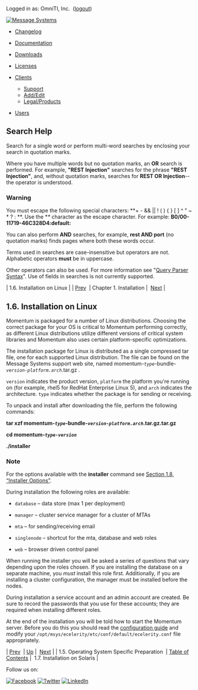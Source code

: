 Logged in as: OmniTI, Inc.  ([logout](https://support.messagesystems.com/logout.php))

[![Message Systems](https://support.messagesystems.com/images/ms-white205.png)](https://support.messagesystems.com/start.php) 

*   [Changelog](https://support.messagesystems.com/start.php?show=changelog)
*   [Documentation](https://support.messagesystems.com/docs/)
*   [Downloads](https://support.messagesystems.com/start.php)

*   [Licenses](https://support.messagesystems.com/license_summary.php)
*   <a href="">Clients</a>
    *   [Support](https://support.messagesystems.com/cs.php)
    *   [Add/Edit](https://support.messagesystems.com/edit_client.php)
    *   [Legal/Products](https://support.messagesystems.com/edit_products.php)
*   [Users](https://support.messagesystems.com/edit_customer.php)

## Search Help

Search for a single word or perform multi-word searches by enclosing your search in quotation marks.

Where you have multiple words but no quotation marks, an **OR** search is performed. For example, **"REST Injection"** searches for the phrase **"REST Injection"**, and, without quotation marks, searches for **REST OR Injection**--the operator is understood.

### Warning

You must escape the following special characters: **+ - && || ! ( ) { } [ ] ^ " ~ * ? : \**. Use the **\** character as the escape character. For example: **B0/00-11719-46C328D4\:default\:**

You can also perform **AND** searches, for example, **rest AND port** (no quotation marks) finds pages where both these words occur.

Terms used in searches are case-insensitive but operators are not. Alphabetic operators **must** be in uppercase.

Other operators can also be used. For more information see "[Query Parser Syntax](https://lucene.apache.org/core/old_versioned_docs/versions/3_0_0/queryparsersyntax.html)". Use of fields in searches is not currently supported.

| 1.6. Installation on Linux |
| [Prev](install.os-specific.php)  | Chapter 1. Installation |  [Next](install.solaris.php) |

## 1.6. Installation on Linux

Momentum is packaged for a number of Linux distributions. Choosing the correct package for your OS is critical to Momentum performing correctly, as different Linux distributions utilize different versions of critical system libraries and Momentum also uses certain platform-specific optimizations.

The installation package for Linux is distributed as a single compressed tar file, one for each supported Linux distribution. The file can be found on the Message Systems support web site, named momentum-*`type`*-bundle-*`version-platform.arch`*.tar.gz .

`version` indicates the product version, `platform` the platform you're running on (for example, rhel5 for RedHat Enterprise Linux 5), and `arch` indicates the architecture. `type` indicates whether the package is for sending or receiving.

To unpack and install after downloading the file, perform the following commands:

**tar xzf momentum-*`type`*-bundle-*`version-platform.arch`*.tar.gz.tar.gz** 

**cd momentum-*`type-version`*** 

**./installer**
### Note

For the options available with the **installer** command see [Section 1.8, “Installer Options”](install.options.php "1.8. Installer Options").

During installation the following roles are available:

*   `database` – data store (max 1 per deployment)

*   `manager` – cluster service manager for a cluster of MTAs

*   `mta` – for sending/receiving email

*   `singlenode` – shortcut for the mta, database and web roles

*   `web` – browser driven control panel

When running the installer you will be asked a series of questions that vary depending upon the roles chosen. If you are installing the database on a separate machine, you *must* install this role first. Additionally, if you are installing a cluster configuration, the manager must be installed before the nodes.

During installation a service account and an admin account are created. Be sure to record the passwords that you use for these accounts; they are required when installing different roles.

At the end of the installation you will be told how to start the Momentum server. Before you do this you should read the [configuration guide](conf.php "Chapter 2. Configuration") and modify your `/opt/msys/ecelerity/etc/conf/default/ecelerity.conf` file appropriately.

| [Prev](install.os-specific.php)  | [Up](install.php) |  [Next](install.solaris.php) |
| 1.5. Operating System Specific Preparation  | [Table of Contents](index.php) |  1.7. Installation on Solaris |

Follow us on:

[![Facebook](https://support.messagesystems.com/images/icon-facebook.png)](http://www.facebook.com/messagesystems) [![Twitter](https://support.messagesystems.com/images/icon-twitter.png)](http://twitter.com/#!/MessageSystems) [![LinkedIn](https://support.messagesystems.com/images/icon-linkedin.png)](http://www.linkedin.com/company/message-systems)